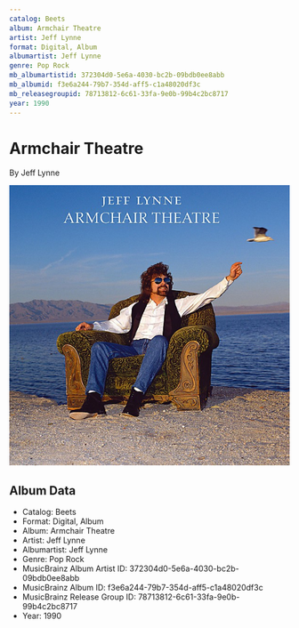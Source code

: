 ```yaml
---
catalog: Beets
album: Armchair Theatre
artist: Jeff Lynne
format: Digital, Album
albumartist: Jeff Lynne
genre: Pop Rock
mb_albumartistid: 372304d0-5e6a-4030-bc2b-09bdb0ee8abb
mb_albumid: f3e6a244-79b7-354d-aff5-c1a48020df3c
mb_releasegroupid: 78713812-6c61-33fa-9e0b-99b4c2bc8717
year: 1990
---
```


# Armchair Theatre

By Jeff Lynne

![](../../assets/beetscovers/Jeff_Lynne-Armchair_Theatre.jpg)

## Album Data

- Catalog: Beets
- Format: Digital, Album
- Album: Armchair Theatre
- Artist: Jeff Lynne
- Albumartist: Jeff Lynne
- Genre: Pop Rock
- MusicBrainz Album Artist ID: 372304d0-5e6a-4030-bc2b-09bdb0ee8abb
- MusicBrainz Album ID: f3e6a244-79b7-354d-aff5-c1a48020df3c
- MusicBrainz Release Group ID: 78713812-6c61-33fa-9e0b-99b4c2bc8717
- Year: 1990

